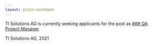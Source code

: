 ```yaml
---
layout: plain-markdown
---
```


TI Solutions AG is currently seeking applicants for the post as [### QA Project Manager](temporalinterference.github.io/assets/pdfs/JobAd_QAprojectmagmager.pdf).


TI Solutions AG, 2021
